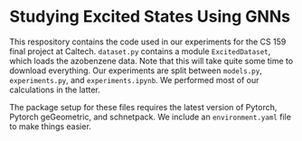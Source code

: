 # Studying Excited States Using GNNs

This respository contains the code used in our experiments for the CS 159 final project at Caltech. `dataset.py` contains a module `ExcitedDataset`, which loads the azobenzene data. Note that this will take quite some time to download everything. Our experiments are split between `models.py`, `experiments.py`, and `experiments.ipynb`. We performed most of our calculations in the latter. 

The package setup for these files requires the latest version of Pytorch, Pytorch geGeometric, and schnetpack. We include an `environment.yaml` file to make things easier.
